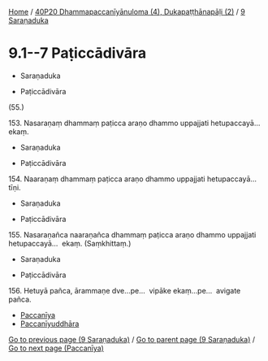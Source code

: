 
[Home](/) / [40P20 Dhammapaccanīyānuloma (4), Dukapaṭṭhānapāḷi (2)](../../40P20.md) / [9 Saraṇaduka](../9.md)

# 9.1--7 Paṭiccādivāra

* Saraṇaduka

* Paṭiccādivāra

(55.)

153\. Nasaraṇaṃ dhammaṃ paṭicca araṇo dhammo uppajjati hetupaccayā…  ekaṃ.

* Saraṇaduka

* Paṭiccādivāra

154\. Naaraṇaṃ dhammaṃ paṭicca araṇo dhammo uppajjati hetupaccayā…  tīṇi.

* Saraṇaduka

* Paṭiccādivāra

155\. Nasaraṇañca naaraṇañca dhammaṃ paṭicca araṇo dhammo uppajjati hetupaccayā…  ekaṃ. (Saṃkhittaṃ.)

* Saraṇaduka

* Paṭiccādivāra

156\. Hetuyā pañca, ārammaṇe dve…pe…  vipāke ekaṃ…pe…  avigate pañca.

* [Paccanīya](9.1--7/Paccaniya.md)
* [Paccanīyuddhāra](9.1--7/Paccaniyuddhara.md)

[Go to previous page (9 Saraṇaduka)](../9.md) / [Go to parent page (9 Saraṇaduka)](../9.md) / [Go to next page (Paccanīya)](9.1--7/Paccaniya.md)


